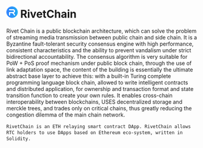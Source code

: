 # ![Logo](https://github.com/RivetChain/rivet-chain/blob/master/LOGO_30x30.png) RivetChain

Rivet Chain is a public blockchain architecture, which can solve the problem of streaming media transmission between public chain and side chain. It is a Byzantine fault-tolerant security consensus engine with high performance, consistent characteristics and the ability to prevent vandalism under strict bidirectional accountability. The consensus algorithm is very suitable for PoW + PoS proof mechanism under public block chain, through the use of link adaptation space, the content of the building is essentially the ultimate abstract base layer to achieve this: with a built-in Turing complete programming language block chain, allowed to write intelligent contracts and distributed application, for ownership and transaction format and state transition function to create your own rules.
It enables cross-chain interoperability between blockchains, USES decentralized storage and merckle trees, and trades only on critical chains, thus greatly reducing the congestion dilemma of the main chain network.

    RivetChain is an ETH relaying smart contract DApp. RivetChain allows RTC holders to use DApps based on Ethereum eco-system, written in Solidity.